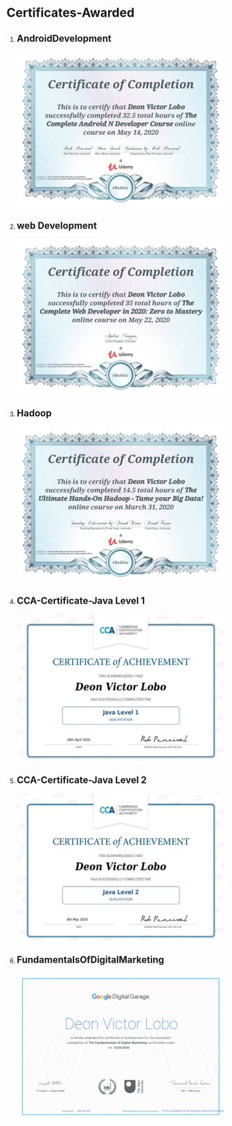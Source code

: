 # Certificates-Awarded
<ol>

  <li><h2>AndroidDevelopment</h2></li>
  <img src ="AndroidDevelopment.jpg" width="500">
  
  <li><h2>web Development</h2></li>
  <img src ="WebDevelopment.jpg" width="500">
  
  <li><h2>Hadoop</h2></li>
  <img src ="Hadoop.jpg" width="500">
  
  <li><h2>CCA-Certificate-Java Level 1</h2></li>
  <img src ="CCA-Certificate-Java Level 1.jpg" width="500">
  
  <li><h2>CCA-Certificate-Java Level 2</h2></li>
  <img src ="CCA-Certificate-Java Level 2.jpg" width="500">
  
  <li><h2>FundamentalsOfDigitalMarketing</h2></li>
  <img src ="FundamentalsOfDigitalMarketing.jpg" width="500">
 
</ol>
